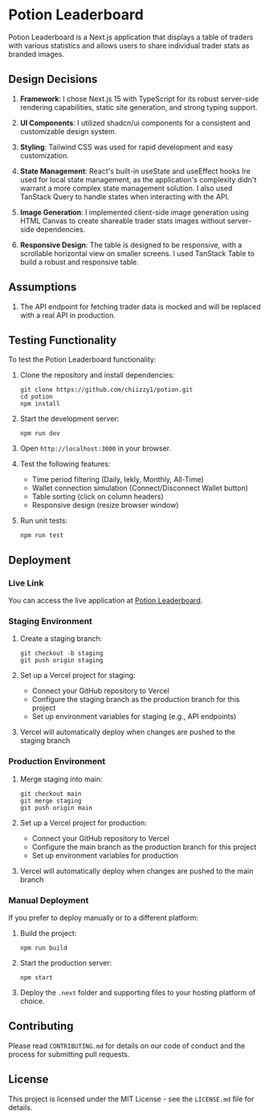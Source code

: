 # Potion Leaderboard

Potion Leaderboard is a Next.js application that displays a table of traders with various statistics and allows users to share individual trader stats as branded images.

## Design Decisions

1. **Framework**: I chose Next.js 15 with TypeScript for its robust server-side rendering capabilities, static site generation, and strong typing support.

2. **UI Components**: I utilized shadcn/ui components for a consistent and customizable design system.

3. **Styling**: Tailwind CSS was used for rapid development and easy customization.

4. **State Management**: React's built-in useState and useEffect hooks Ire used for local state management, as the application's complexity didn't warrant a more complex state management solution. I also used TanStack Query to handle states when interacting with the API.

5. **Image Generation**: I implemented client-side image generation using HTML Canvas to create shareable trader stats images without server-side dependencies.

6. **Responsive Design**: The table is designed to be responsive, with a scrollable horizontal view on smaller screens. I used TanStack Table to build a robust and responsive table.

## Assumptions

1. The API endpoint for fetching trader data is mocked and will be replaced with a real API in production.

## Testing Functionality

To test the Potion Leaderboard functionality:

1. Clone the repository and install dependencies:

   ```
   git clone https://github.com/chiizzy1/potion.git
   cd potion
   npm install
   ```

2. Start the development server:

   ```
   npm run dev
   ```

3. Open `http://localhost:3000` in your browser.

4. Test the following features:

   - Time period filtering (Daily, Iekly, Monthly, All-Time)
   - Wallet connection simulation (Connect/Disconnect Wallet button)
   - Table sorting (click on column headers)
   - Responsive design (resize browser window)

5. Run unit tests:

   ```
   npm run test
   ```

## Deployment

### Live Link

You can access the live application at [Potion Leaderboard](https://potion-inky.vercel.app/).

### Staging Environment

1. Create a staging branch:

   ```
   git checkout -b staging
   git push origin staging
   ```

2. Set up a Vercel project for staging:

   - Connect your GitHub repository to Vercel
   - Configure the staging branch as the production branch for this project
   - Set up environment variables for staging (e.g., API endpoints)

3. Vercel will automatically deploy when changes are pushed to the staging branch

### Production Environment

1. Merge staging into main:

   ```
   git checkout main
   git merge staging
   git push origin main
   ```

2. Set up a Vercel project for production:

   - Connect your GitHub repository to Vercel
   - Configure the main branch as the production branch for this project
   - Set up environment variables for production

3. Vercel will automatically deploy when changes are pushed to the main branch

### Manual Deployment

If you prefer to deploy manually or to a different platform:

1. Build the project:

   ```
   npm run build
   ```

2. Start the production server:

   ```
   npm start
   ```

3. Deploy the `.next` folder and supporting files to your hosting platform of choice.

## Contributing

Please read `CONTRIBUTING.md` for details on our code of conduct and the process for submitting pull requests.

## License

This project is licensed under the MIT License - see the `LICENSE.md` file for details.
